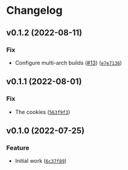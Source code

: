 # Changelog

<!--next-version-placeholder-->

## v0.1.2 (2022-08-11)
### Fix
* Configure multi-arch builds ([#13](https://github.com/wheegee/sentential-gw/issues/13)) ([`e7e7136`](https://github.com/wheegee/sentential-gw/commit/e7e7136950dab40034839e2521381036681109cb))

## v0.1.1 (2022-08-01)
### Fix
* The cookies ([`563f9f3`](https://github.com/wheegee/sentential-gw/commit/563f9f317d37c0db095e09fe7e05495d534d969d))

## v0.1.0 (2022-07-25)
### Feature
* Initial work ([`6c37f89`](https://github.com/wheegee/sentential-gw/commit/6c37f89a0b27b8a987c2c69c4107420ec70d9a3c))
